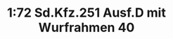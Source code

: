 ---
layout: product
title: "1:72 Sd.Kfz.251 Ausf.D mit Wurfrahmen 40"
price: "2900" 
desc: "Maketa"
img_path: "/assets/img/DRA7604.webp"
brand: "Dragon"
available: false
special_offer: false
new: false
soon: false
cat: "010000"
subcat: "010600"
subsubcat: "0N/A"
sifra: "DRA7604"
popular: false
---